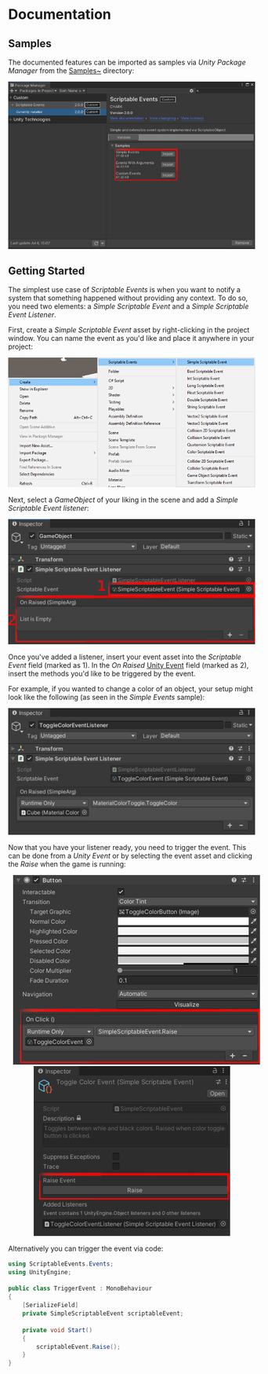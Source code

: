 # Documentation

## Samples
The documented features can be imported as samples via _Unity Package Manager_ from the [Samples~](../Samples%7E) directory:
<p align="center">
  <img src="samples.png"/>
</p>

## Getting Started
The simplest use case of _Scriptable Events_ is when you want to notify a system that something happened without providing any context. To do so, you need two elements: a _Simple Scriptable Event_ and a _Simple Scriptable Event Listener_.

First, create a _Simple Scriptable Event_ asset by right-clicking in the project window. You can name the event as you'd like and place it anywhere in your project:
<p align="center">
  <img src="simple-scriptable-event.png"/>
</p>

Next, select a _GameObject_ of your liking in the scene and add a _Simple Scriptable Event listener_:
<p align="center">
  <img src="simple-scriptable-event-listener.png"/>
</p>

Once you've added a listener, insert your event asset into the _Scriptable Event_ field (marked as 1). In the _On Raised_ [Unity Event](https://docs.unity3d.com/ScriptReference/Events.UnityEvent.html) field (marked as 2), insert the methods you'd like to be triggered by the event.

For example, if you wanted to change a color of an object, your setup might look like the following (as seen in the _Simple Events_ sample):
<p align="center">
  <img src="simple-scriptable-event-sample.png"/>
</p>

Now that you have your listener ready, you need to trigger the event. This can be done from a _Unity Event_ or by selecting the event asset and clicking the _Raise_ when the game is running:
<p align="center">
  <img hspace="2%" src="simple-scriptable-event-raise-unity-event.png"/>
  <img hspace="2%" src="simple-scriptable-event-raise.png"/>
</p>

Alternatively you can trigger the event via code:
```cs
using ScriptableEvents.Events;
using UnityEngine;

public class TriggerEvent : MonoBehaviour
{
    [SerializeField]
    private SimpleScriptableEvent scriptableEvent;

    private void Start()
    {
        scriptableEvent.Raise();
    }
}
```
